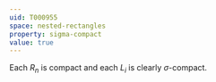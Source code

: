 ```yaml
---
uid: T000955
space: nested-rectangles
property: sigma-compact
value: true
---
```

Each $R_n$ is compact and each $L_i$ is clearly $\sigma$-compact.

